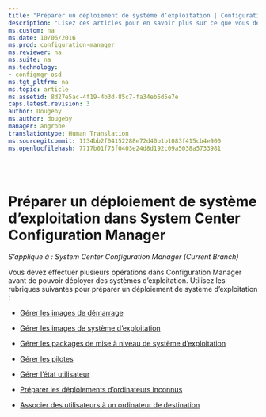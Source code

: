 ```yaml
---
title: "Préparer un déploiement de système d’exploitation | Configuration Manager"
description: "Lisez ces articles pour en savoir plus sur ce que vous devez faire dans Configuration Manager pour préparer les déploiements de système d’exploitation."
ms.custom: na
ms.date: 10/06/2016
ms.prod: configuration-manager
ms.reviewer: na
ms.suite: na
ms.technology:
- configmgr-osd
ms.tgt_pltfrm: na
ms.topic: article
ms.assetid: 8d27e5ac-4f19-4b3d-85c7-fa34eb5d5e7e
caps.latest.revision: 3
author: Dougeby
ms.author: dougeby
manager: angrobe
translationtype: Human Translation
ms.sourcegitcommit: 1134bb2f04152288e72d40b1b1083f415cb4e900
ms.openlocfilehash: 7717b01f73f0403e24d8d192c09a5038a5733981


---
```

# <a name="prepare-for-operating-system-deployment-in-system-center-configuration-manager"></a>Préparer un déploiement de système d’exploitation dans System Center Configuration Manager

*S’applique à : System Center Configuration Manager (Current Branch)*

Vous devez effectuer plusieurs opérations dans Configuration Manager avant de pouvoir déployer des systèmes d’exploitation. Utilisez les rubriques suivantes pour préparer un déploiement de système d’exploitation :  

-   [Gérer les images de démarrage](manage-boot-images.md)  

-   [Gérer les images de système d’exploitation](manage-operating-system-images.md)  

-   [Gérer les packages de mise à niveau de système d’exploitation](manage-operating-system-upgrade-packages.md)  

-   [Gérer les pilotes](manage-drivers.md)  

-   [Gérer l’état utilisateur](manage-user-state.md)  

-   [Préparer les déploiements d’ordinateurs inconnus](prepare-for-unknown-computer-deployments.md)  

-   [Associer des utilisateurs à un ordinateur de destination](associate-users-with-a-destination-computer.md)  



<!--HONumber=Nov16_HO1-->


